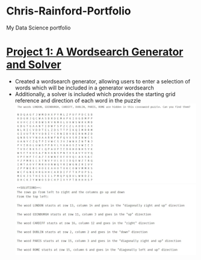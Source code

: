 # Chris-Rainford-Portfolio
My Data Science portfolio

# [Project 1: A Wordsearch Generator and Solver](https://github.com/chris-rainford/Wordsearch-Generator-and-Solver/blob/main/Wordsearch%20generator%20and%20solver%20(1).ipynb) 
* Created a wordsearch generator, allowing users to enter a selection of words which will be included in a generator wordsearch
* Additionally, a solver is included which provides the starting grid reference and direction of each word in the puzzle
![](https://github.com/chris-rainford/Chris-Rainford-Portfolio/blob/main/images/Generated%20Wordsearch.jpg) 
![](https://github.com/chris-rainford/Chris-Rainford-Portfolio/blob/main/images/Wordsearch%20Solutions.jpg) 
